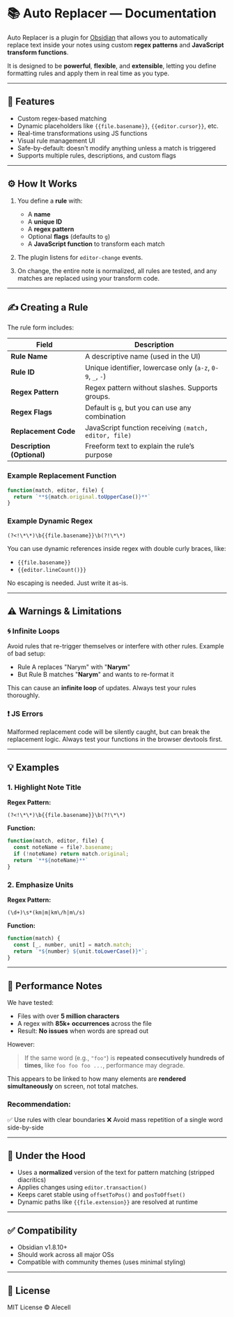 # 📚 Auto Replacer — Documentation

Auto Replacer is a plugin for [Obsidian](https://obsidian.md/) that allows you to automatically replace text inside your notes using custom **regex patterns** and **JavaScript transform functions**.

It is designed to be **powerful**, **flexible**, and **extensible**, letting you define formatting rules and apply them in real time as you type.

---

## 🔧 Features

-   Custom regex-based matching
-   Dynamic placeholders like `{{file.basename}}`, `{{editor.cursor}}`, etc.
-   Real-time transformations using JS functions
-   Visual rule management UI
-   Safe-by-default: doesn't modify anything unless a match is triggered
-   Supports multiple rules, descriptions, and custom flags

---

## ⚙️ How It Works

1. You define a **rule** with:

    - A **name**
    - A **unique ID**
    - A **regex pattern**
    - Optional **flags** (defaults to `g`)
    - A **JavaScript function** to transform each match

2. The plugin listens for `editor-change` events.
3. On change, the entire note is normalized, all rules are tested, and any matches are replaced using your transform code.

---

## ✍️ Creating a Rule

The rule form includes:

| Field                      | Description                                                |
| -------------------------- | ---------------------------------------------------------- |
| **Rule Name**              | A descriptive name (used in the UI)                        |
| **Rule ID**                | Unique identifier, lowercase only (`a-z`, `0-9`, `_`, `-`) |
| **Regex Pattern**          | Regex pattern without slashes. Supports groups.            |
| **Regex Flags**            | Default is `g`, but you can use any combination            |
| **Replacement Code**       | JavaScript function receiving `(match, editor, file)`      |
| **Description (Optional)** | Freeform text to explain the rule’s purpose                |

### Example Replacement Function

```js
function(match, editor, file) {
  return `**${match.original.toUpperCase()}**`
}
```

### Example Dynamic Regex

```text
(?<!\*\*)\b{{file.basename}}\b(?!\*\*)
```

You can use dynamic references inside regex with double curly braces, like:

-   `{{file.basename}}`
-   `{{editor.lineCount()}}`

No escaping is needed. Just write it as-is.

---

## ⚠️ Warnings & Limitations

### 🌀 Infinite Loops

Avoid rules that re-trigger themselves or interfere with other rules. Example of bad setup:

-   Rule A replaces "Narym" with "**Narym**"
-   But Rule B matches "**Narym**" and wants to re-format it

This can cause an **infinite loop** of updates. Always test your rules thoroughly.

### ❗ JS Errors

Malformed replacement code will be silently caught, but can break the replacement logic. Always test your functions in the browser devtools first.

---

## 💡 Examples

### 1. Highlight Note Title

**Regex Pattern:**

```text
(?<!\*\*)\b{{file.basename}}\b(?!\*\*)
```

**Function:**

```js
function(match, editor, file) {
  const noteName = file?.basename;
  if (!noteName) return match.original;
  return `**${noteName}**`
}
```

### 2. Emphasize Units

**Regex Pattern:**

```text
(\d+)\s*(km|m|km\/h|m\/s)
```

**Function:**

```js
function(match) {
  const [_, number, unit] = match.match;
  return `*${number} ${unit.toLowerCase()}*`;
}
```

---

## 🐢 Performance Notes

We have tested:

-   Files with over **5 million characters**
-   A regex with **85k+ occurrences** across the file
-   Result: **No issues** when words are spread out

However:

> If the same word (e.g., `"foo"`) is **repeated consecutively hundreds of times**, like `foo foo foo ...`, performance may degrade.

This appears to be linked to how many elements are **rendered simultaneously** on screen, not total matches.

### Recommendation:

✅ Use rules with clear boundaries
❌ Avoid mass repetition of a single word side-by-side

---

## 🧠 Under the Hood

-   Uses a **normalized** version of the text for pattern matching (stripped diacritics)
-   Applies changes using `editor.transaction()`
-   Keeps caret stable using `offsetToPos()` and `posToOffset()`
-   Dynamic paths like `{{file.extension}}` are resolved at runtime

---

## ✅ Compatibility

-   Obsidian v1.8.10+
-   Should work across all major OSs
-   Compatible with community themes (uses minimal styling)

---

## 📄 License

MIT License © Alecell

